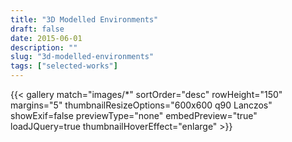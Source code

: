```yaml
---
title: "3D Modelled Environments"
draft: false
date: 2015-06-01
description: ""
slug: "3d-modelled-environments"
tags: ["selected-works"]
---
```


{{< gallery match="images/*" sortOrder="desc" rowHeight="150" margins="5" thumbnailResizeOptions="600x600 q90 Lanczos" showExif=false previewType="none" embedPreview="true" loadJQuery=true thumbnailHoverEffect="enlarge" >}}

